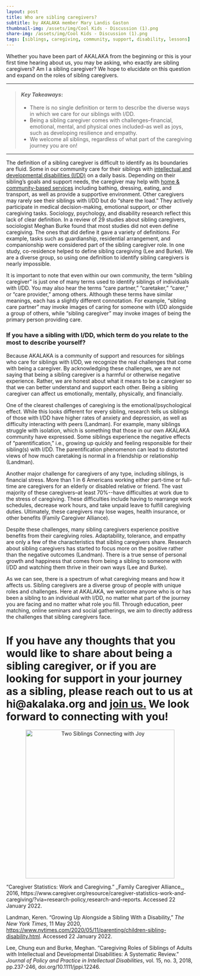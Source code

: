```yaml
---
layout: post
title: Who are sibling caregivers?
subtitle: by AKALAKA member Mary Landis Gaston
thumbnail-img: /assets/img/Cool Kids - Discussion (1).png
share-img: /assets/img/Cool Kids - Discussion (1).png
tags: [siblings, caregiving, community, support, disability, lessons]
---
```

Whether you have been part of AKALAKA from the beginning or this is your first time hearing about us, you may be asking, who exactly are sibling caregivers? Am I a sibling caregiver? We hope to elucidate on this question and expand on the roles of sibling caregivers. 

---
> #### _Key Takeaways_:
> - There is no single definition or term to describe the diverse ways in which we care for our siblings with I/DD. 
> - Being a sibling caregiver comes with challenges–financial, emotional, mental, and physical ones included–as well as joys, such as developing resilience and empathy.
> - We welcome all siblings, regardless of what part of the caregiving journey you are on!
---

The definition of a sibling caregiver is difficult to identify as its boundaries are fluid. Some in our community care for their siblings with [intellectual and developmental disabilities (I/DD)](/2021-11-28-what-is-idd) on a daily basis. Depending on their sibling’s goals and support needs, the caregiver may help with [home & community-based services](/2021-12-20-navigating-hcbs) including bathing, dressing, eating, and transport, as well as provide a supportive environment. Other caregivers may rarely see their siblings with I/DD but do “share the load.” They actively participate in medical decision-making, emotional support, or other caregiving tasks. Sociology, psychology, and disability research reflect this lack of clear definition. In a review of 29 studies about sibling caregivers, sociologist Meghan Burke found that most studies did not even define caregiving. The ones that did define it gave a variety of definitions. For example, tasks such as guardianship, residential arrangement, and companionship were considered part of the sibling caregiver role. In one study, co-residence helped to define sibling caregiving (Lee and Burke). We are a diverse group, so using one definition to identify sibling caregivers is nearly impossible.      

It is important to note that even within our own community, the term “sibling caregiver” is just one of many terms used to identify siblings of individuals with I/DD. You may also hear the terms “care partner,” “caretaker,” “carer,” or “care provider,” among others. Although these terms have similar meanings, each has a slightly different connotation. For example, “sibling care partner” may invoke images of caring for someone with I/DD alongside a group of others, while “sibling caregiver” may invoke images of being the primary person providing care. 

### If you have a sibling with I/DD, which term do you relate to the most to describe yourself?

Because AKALAKA is a community of support and resources for siblings who care for siblings with I/DD, we recognize the real challenges that come with being a caregiver. By acknowledging these challenges, we are not saying that being a sibling caregiver is a harmful or otherwise negative experience. Rather, we are honest about what it means to be a caregiver so that we can better understand and support each other. Being a sibling caregiver can affect us emotionally, mentally, physically, and financially.

One of the clearest challenges of caregiving is the emotional/psychological effect. While this looks different for every sibling, research tells us siblings of those with I/DD have higher rates of anxiety and depression, as well as difficulty interacting with peers (Landman). For example, many siblings struggle with isolation, which is something that those in our own AKALAKA community have expressed. Some siblings experience the negative effects of “parentification,” i.e., growing up quickly and feeling responsible for their sibling(s) with I/DD. The parentification phenomenon can lead to distorted views of how much caretaking is normal in a friendship or relationship (Landman).

Another major challenge for caregivers of any type, including siblings, is financial stress. More than 1 in 6 Americans working either part-time or full-time are caregivers for an elderly or disabled relative or friend. The vast majority of these caregivers–at least 70%--have difficulties at work due to the stress of caregiving. These difficulties include having to rearrange work schedules, decrease work hours, and take unpaid leave to fulfill caregiving duties. Ultimately, these caregivers may lose wages, health insurance, or other benefits (Family Caregiver Alliance). 

Despite these challenges, many sibling caregivers experience positive benefits from their caregiving roles. Adaptability, tolerance, and empathy are only a few of the characteristics that sibling caregivers share. Research about sibling caregivers has started to focus more on the positive rather than the negative outcomes (Landman). There is a true sense of personal growth and happiness that comes from being a sibling to someone with I/DD and watching them thrive in their own ways (Lee and Burke).

As we can see, there is a spectrum of what caregiving means and how it affects us. Sibling caregivers are a diverse group of people with unique roles and challenges. Here at AKALAKA, we welcome anyone who is or has been a sibling to an individual with I/DD, no matter what part of the journey you are facing and no matter what role you fill. Through education, peer matching, online seminars and social gatherings, we aim to directly address the challenges that sibling caregivers face. 

# If you have any thoughts that you would like to share about being a sibling caregiver, or if you are looking for support in your journey as a sibling, please reach out to us at __hi@akalaka.org__ and __[join us.](/join)__ We look forward to connecting with you!
<p align = center>
<a href = "/join"><img src="https://raw.githubusercontent.com/akalakaco/akalakaco.github.io/master/assets/img/Cool%20Kids%20-%20Discussion%20(1).png" alt="Two Siblings Connecting with Joy" width="400"/></a>
</p>
“Caregiver Statistics: Work and Caregiving.” _Family Caregiver Alliance_, 2016, https://www.caregiver.org/resource/caregiver-statistics-work-and-caregiving/?via=research-policy,research-and-reports. Accessed 22 January 2022. 

Landman, Keren. “Growing Up Alongside a Sibling With a Disability,” _The New York Times_, 11 May 2020, https://www.nytimes.com/2020/05/11/parenting/children-sibling-disability.html. Accessed 22 January 2022. 

Lee, Chung eun and Burke, Meghan. “Caregiving Roles of Siblings of Adults with Intellectual and Developmental Disabilities: A Systematic Review.” _Journal of Policy and Practice in Intellectual Disabilities_, vol. 15, no. 3, 2018, pp.237-246, doi.org/10.1111/jppi.12246.
